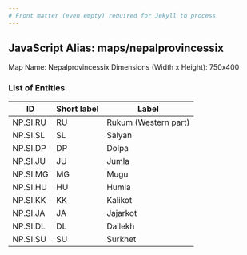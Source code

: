 ```yaml
---
# Front matter (even empty) required for Jekyll to process
---
```


## JavaScript Alias: maps/nepalprovincessix

Map Name: Nepalprovincessix
Dimensions (Width x Height): 750x400






### List of Entities

ID | Short label | Label
---|---|---|
NP.SI.RU|RU|Rukum (Western part)
NP.SI.SL|SL|Salyan
NP.SI.DP|DP|Dolpa
NP.SI.JU|JU|Jumla
NP.SI.MG|MG|Mugu
NP.SI.HU|HU|Humla
NP.SI.KK|KK|Kalikot
NP.SI.JA|JA|Jajarkot
NP.SI.DL|DL|Dailekh
NP.SI.SU|SU|Surkhet